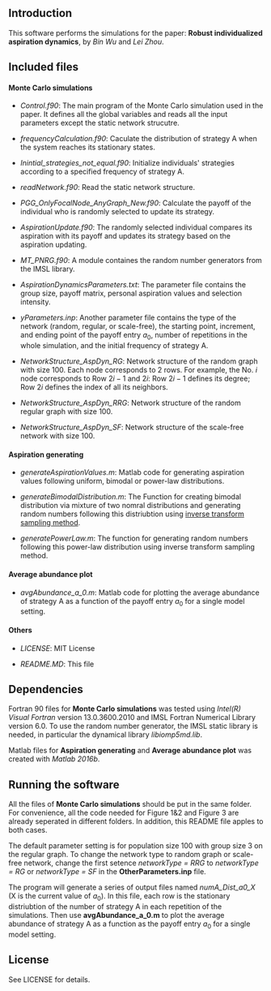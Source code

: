 ## Introduction

This software performs the simulations for the paper: **Robust individualized aspiration dynamics**, by *Bin Wu* and *Lei Zhou*.

## Included files

#### Monte Carlo simulations
- *Control.f90*: The main program of the Monte Carlo simulation used in the paper. It defines all the global variables and reads all the input parameters except the static network strucutre. 

- *frequencyCalculation.f90*: Caculate the distribution of strategy A when the system reaches its stationary states.

- *Inintial_strategies_not_equal.f90*: Initialize individuals' strategies according to a specified frequency of strategy A.

- *readNetwork.f90*: Read the static network structure.

- *PGG_OnlyFocalNode_AnyGraph_New.f90*: Calculate the payoff of the individual who is randomly selected to update its strategy.

- *AspirationUpdate.f90*: The randomly selected individual compares its aspiration with its payoff and updates its strategy based on the aspiration updating.

- *MT_PNRG.f90*: A module containes the random number generators from the IMSL library. 

- *AspirationDynamicsParameters.txt*: The parameter file contains the group size, payoff matrix, personal aspiration values and selection intensity.

- *yParameters.inp*: Another parameter file contains the type of the network (random, regular, or scale-free), the starting point, increment, and ending point of the payoff entry $a_0$, number of repetitions in the whole simulation, and the initial frequency of strategy A.

- *NetworkStructure_AspDyn_RG*: Network structure of the random graph with size 100. Each node corresponds to 2 rows. For example, the No. $i$ node corresponds to Row $2i-1$ and $2i$: Row $2i-1$ defines its degree; Row $2i$ defines the index of all its neighbors. 

- *NetworkStructure_AspDyn_RRG*: Network structure of the random regular graph with size 100. 

- *NetworkStructure_AspDyn_SF*: Network structure of the scale-free network with size 100.

#### Aspiration generating
- *generateAspirationValues.m*: Matlab code for generating aspiration values following uniform, bimodal or power-law distributions.

- *generateBimodalDistribution.m*: The Function for creating bimodal distribution via mixture of two nomral distributions and generating random numbers following this distriubtion using [inverse transform sampling method](https://en.wikipedia.org/wiki/Inverse_transform_sampling).

- *generatePowerLaw.m*: The function for generating random numbers following this power-law distribution using inverse transform sampling method.

#### Average abundance plot
- *avgAbundance_a_0.m*: Matlab code for plotting the average abundance of strategy A as a function of the payoff entry $a_0$ for a single model setting.

#### Others
- *LICENSE*: MIT License

- *README.MD*: This file 


## Dependencies

Fortran 90 files for **Monte Carlo simulations** was tested using *Intel(R) Visual Fortran* version 13.0.3600.2010 and IMSL Fortran Numerical Library version 6.0. To use the random number generator, the IMSL static library is needed, in particular the dynamical library *libiomp5md.lib*. 

Matlab files for **Aspiration generating** and **Average abundance plot** was created with *Matlab 2016b*.


## Running the software

All the files of **Monte Carlo simulations** should be put in the same folder. For convenience, all the code needed for Figure 1&2 and Figure 3 are already seperated in different folders. In addition, this README file apples to both cases. 

The default parameter setting is for population size 100 with group size 3 on the regular graph. To change the network type to random graph or scale-free network, change the first setence *networkType = RRG* to  *networkType = RG* or *networkType = SF* in the **OtherParameters.inp** file.

The program will generate a series of output files named *numA_Dist_a0_X* (X is the current value of $a_0$). In this file, each row is the stationary distriubtion of the number of strategy A in each repetition of the simulations. Then use **avgAbundance_a_0.m** to plot the average abundance of strategy A as a function as the payoff entry $a_0$ for a single model setting.


## License

See LICENSE for details. 
